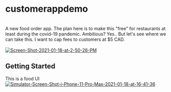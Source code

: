 # customerappdemo

<br>A new food order app. The plan here is to make this "free" for restaurants at least during the covid-19 pandemic. Ambitious? Yes.. But let's see where we can take this. I want to cap fees to customers at $5 CAD. <br><br>
<a href="https://ibb.co/FhLvjPh"><img src="https://i.ibb.co/wdFHxvd/Screen-Shot-2021-01-18-at-2-50-26-PM.png" alt="Screen-Shot-2021-01-18-at-2-50-26-PM" border="0"></a>

## Getting Started

This is a food UI
<a href="https://ibb.co/mCZRRV1"><img src="https://i.ibb.co/PZXrrv3/Simulator-Screen-Shot-i-Phone-11-Pro-Max-2021-01-18-at-16-41-36.png" alt="Simulator-Screen-Shot-i-Phone-11-Pro-Max-2021-01-18-at-16-41-36" border="0"></a>
